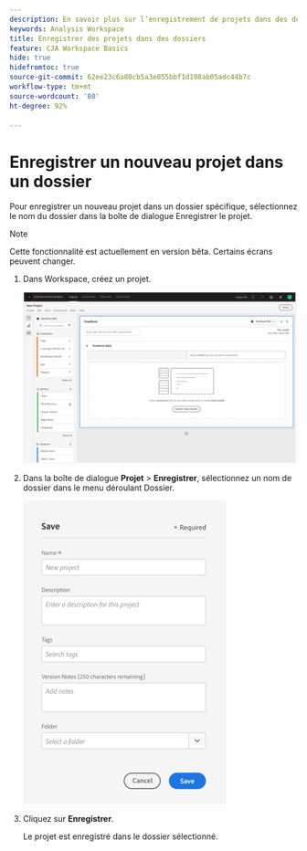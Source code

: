 ```yaml
---
description: En savoir plus sur l’enregistrement de projets dans des dossiers dans Workspace
keywords: Analysis Workspace
title: Enregistrer des projets dans des dossiers
feature: CJA Workspace Basics
hide: true
hidefromtoc: true
source-git-commit: 62ee23c6a80cb5a3e055bbf1d198ab05adc44b7c
workflow-type: tm+mt
source-wordcount: '80'
ht-degree: 92%

---
```



# Enregistrer un nouveau projet dans un dossier

Pour enregistrer un nouveau projet dans un dossier spécifique, sélectionnez le nom du dossier dans la boîte de dialogue Enregistrer le projet.

>[!NOTE]
>
>Cette fonctionnalité est actuellement en version bêta. Certains écrans peuvent changer.

1. Dans Workspace, créez un projet.

   ![](/help/analysis-workspace/build-workspace-project/assets/save-to-folder1.png)

1. Dans la boîte de dialogue **Projet** > **Enregistrer**, sélectionnez un nom de dossier dans le menu déroulant Dossier.

   ![](/help/analysis-workspace/build-workspace-project/assets/save-to-folder2.png)

1. Cliquez sur **Enregistrer**.

   Le projet est enregistré dans le dossier sélectionné.
